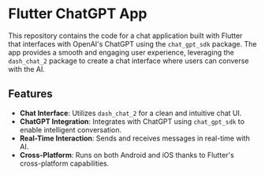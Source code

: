 # Flutter ChatGPT App

This repository contains the code for a chat application built with Flutter that interfaces with OpenAI's ChatGPT using the `chat_gpt_sdk` package. The app provides a smooth and engaging user experience, leveraging the `dash_chat_2` package to create a chat interface where users can converse with the AI.

## Features

- **Chat Interface**: Utilizes `dash_chat_2` for a clean and intuitive chat UI.
- **ChatGPT Integration**: Integrates with ChatGPT using `chat_gpt_sdk` to enable intelligent conversation.
- **Real-Time Interaction**: Sends and receives messages in real-time with AI.
- **Cross-Platform**: Runs on both Android and iOS thanks to Flutter's cross-platform capabilities.
